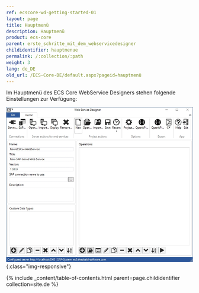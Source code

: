 ```yaml
---
ref: ecscore-wd-getting-started-01
layout: page
title: Hauptmenü
description: Hauptmenü
product: ecs-core
parent: erste_schritte_mit_dem_webservicedesigner
childidentifier: hauptmenue
permalink: /:collection/:path
weight: 3
lang: de_DE
old_url: /ECS-Core-DE/default.aspx?pageid=hauptmenü
---
```


Im Hauptmenü des ECS Core WebService Designers stehen folgende Einstellungen zur Verfügung:

![WSD-15](/img/content/ecscore-wsd_15.jpg){:class="img-responsive"}

{% include _content/table-of-contents.html parent=page.childidentifier collection=site.de %}

       

  